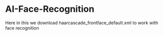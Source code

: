 # AI-Face-Recognition
Here in this we download haarcascade_frontface_default.xml to work with face recognition
